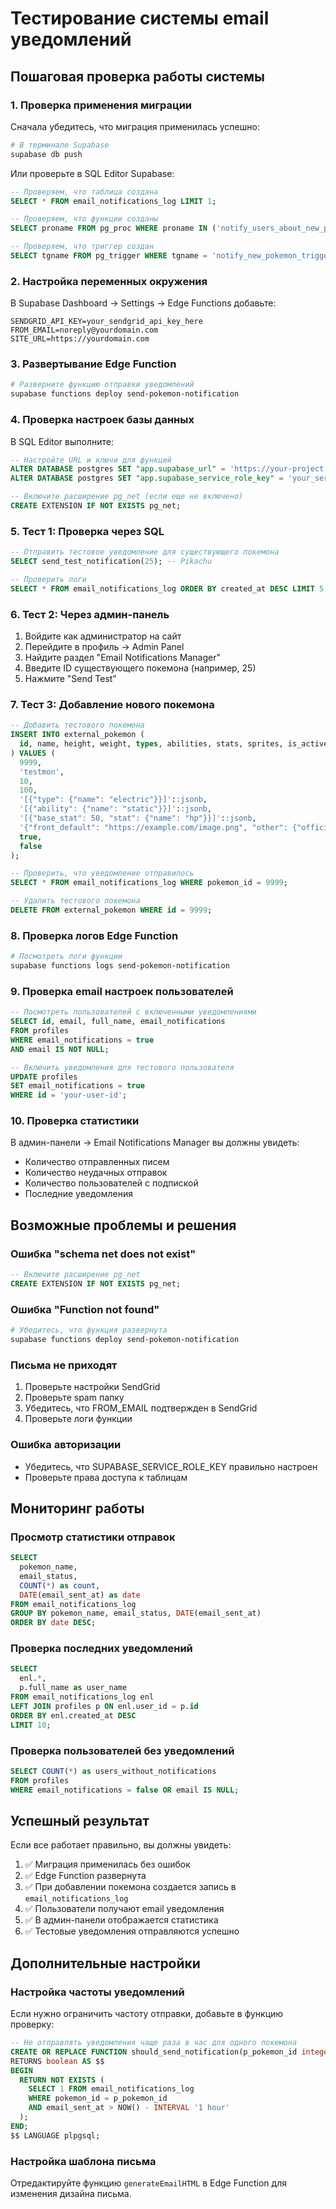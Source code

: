 # Тестирование системы email уведомлений

## Пошаговая проверка работы системы

### 1. Проверка применения миграции

Сначала убедитесь, что миграция применилась успешно:

```bash
# В терминале Supabase
supabase db push
```

Или проверьте в SQL Editor Supabase:
```sql
-- Проверяем, что таблица создана
SELECT * FROM email_notifications_log LIMIT 1;

-- Проверяем, что функции созданы
SELECT proname FROM pg_proc WHERE proname IN ('notify_users_about_new_pokemon', 'send_test_notification');

-- Проверяем, что триггер создан
SELECT tgname FROM pg_trigger WHERE tgname = 'notify_new_pokemon_trigger';
```

### 2. Настройка переменных окружения

В Supabase Dashboard → Settings → Edge Functions добавьте:

```
SENDGRID_API_KEY=your_sendgrid_api_key_here
FROM_EMAIL=noreply@yourdomain.com
SITE_URL=https://yourdomain.com
```

### 3. Развертывание Edge Function

```bash
# Разверните функцию отправки уведомлений
supabase functions deploy send-pokemon-notification
```

### 4. Проверка настроек базы данных

В SQL Editor выполните:

```sql
-- Настройте URL и ключи для функций
ALTER DATABASE postgres SET "app.supabase_url" = 'https://your-project.supabase.co';
ALTER DATABASE postgres SET "app.supabase_service_role_key" = 'your_service_role_key';

-- Включите расширение pg_net (если еще не включено)
CREATE EXTENSION IF NOT EXISTS pg_net;
```

### 5. Тест 1: Проверка через SQL

```sql
-- Отправить тестовое уведомление для существующего покемона
SELECT send_test_notification(25); -- Pikachu

-- Проверить логи
SELECT * FROM email_notifications_log ORDER BY created_at DESC LIMIT 5;
```

### 6. Тест 2: Через админ-панель

1. Войдите как администратор на сайт
2. Перейдите в профиль → Admin Panel
3. Найдите раздел "Email Notifications Manager"
4. Введите ID существующего покемона (например, 25)
5. Нажмите "Send Test"

### 7. Тест 3: Добавление нового покемона

```sql
-- Добавить тестового покемона
INSERT INTO external_pokemon (
  id, name, height, weight, types, abilities, stats, sprites, is_active, is_hidden
) VALUES (
  9999,
  'testmon',
  10,
  100,
  '[{"type": {"name": "electric"}}]'::jsonb,
  '[{"ability": {"name": "static"}}]'::jsonb,
  '[{"base_stat": 50, "stat": {"name": "hp"}}]'::jsonb,
  '{"front_default": "https://example.com/image.png", "other": {"official-artwork": {"front_default": "https://example.com/artwork.png"}}}'::jsonb,
  true,
  false
);

-- Проверить, что уведомление отправилось
SELECT * FROM email_notifications_log WHERE pokemon_id = 9999;

-- Удалить тестового покемона
DELETE FROM external_pokemon WHERE id = 9999;
```

### 8. Проверка логов Edge Function

```bash
# Посмотреть логи функции
supabase functions logs send-pokemon-notification
```

### 9. Проверка email настроек пользователей

```sql
-- Посмотреть пользователей с включенными уведомлениями
SELECT id, email, full_name, email_notifications 
FROM profiles 
WHERE email_notifications = true 
AND email IS NOT NULL;

-- Включить уведомления для тестового пользователя
UPDATE profiles 
SET email_notifications = true 
WHERE id = 'your-user-id';
```

### 10. Проверка статистики

В админ-панели → Email Notifications Manager вы должны увидеть:
- Количество отправленных писем
- Количество неудачных отправок
- Количество пользователей с подпиской
- Последние уведомления

## Возможные проблемы и решения

### Ошибка "schema net does not exist"
```sql
-- Включите расширение pg_net
CREATE EXTENSION IF NOT EXISTS pg_net;
```

### Ошибка "Function not found"
```bash
# Убедитесь, что функция развернута
supabase functions deploy send-pokemon-notification
```

### Письма не приходят
1. Проверьте настройки SendGrid
2. Проверьте spam папку
3. Убедитесь, что FROM_EMAIL подтвержден в SendGrid
4. Проверьте логи функции

### Ошибка авторизации
- Убедитесь, что SUPABASE_SERVICE_ROLE_KEY правильно настроен
- Проверьте права доступа к таблицам

## Мониторинг работы

### Просмотр статистики отправок
```sql
SELECT 
  pokemon_name,
  email_status,
  COUNT(*) as count,
  DATE(email_sent_at) as date
FROM email_notifications_log 
GROUP BY pokemon_name, email_status, DATE(email_sent_at)
ORDER BY date DESC;
```

### Проверка последних уведомлений
```sql
SELECT 
  enl.*,
  p.full_name as user_name
FROM email_notifications_log enl
LEFT JOIN profiles p ON enl.user_id = p.id
ORDER BY enl.created_at DESC
LIMIT 10;
```

### Проверка пользователей без уведомлений
```sql
SELECT COUNT(*) as users_without_notifications
FROM profiles 
WHERE email_notifications = false OR email IS NULL;
```

## Успешный результат

Если все работает правильно, вы должны увидеть:

1. ✅ Миграция применилась без ошибок
2. ✅ Edge Function развернута
3. ✅ При добавлении покемона создается запись в `email_notifications_log`
4. ✅ Пользователи получают email уведомления
5. ✅ В админ-панели отображается статистика
6. ✅ Тестовые уведомления отправляются успешно

## Дополнительные настройки

### Настройка частоты уведомлений
Если нужно ограничить частоту отправки, добавьте в функцию проверку:

```sql
-- Не отправлять уведомления чаще раза в час для одного покемона
CREATE OR REPLACE FUNCTION should_send_notification(p_pokemon_id integer)
RETURNS boolean AS $$
BEGIN
  RETURN NOT EXISTS (
    SELECT 1 FROM email_notifications_log 
    WHERE pokemon_id = p_pokemon_id 
    AND email_sent_at > NOW() - INTERVAL '1 hour'
  );
END;
$$ LANGUAGE plpgsql;
```

### Настройка шаблона письма
Отредактируйте функцию `generateEmailHTML` в Edge Function для изменения дизайна письма.